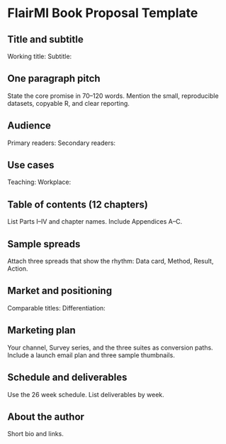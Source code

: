 # FlairMI Book Proposal Template

## Title and subtitle
Working title:
Subtitle:

## One paragraph pitch
State the core promise in 70–120 words. Mention the small, reproducible datasets, copyable R, and clear reporting.

## Audience
Primary readers:
Secondary readers:

## Use cases
Teaching:
Workplace:

## Table of contents (12 chapters)
List Parts I–IV and chapter names. Include Appendices A–C.

## Sample spreads
Attach three spreads that show the rhythm: Data card, Method, Result, Action.

## Market and positioning
Comparable titles:
Differentiation:

## Marketing plan
Your channel, Survey series, and the three suites as conversion paths. Include a launch email plan and three sample thumbnails.

## Schedule and deliverables
Use the 26 week schedule. List deliverables by week.

## About the author
Short bio and links.
